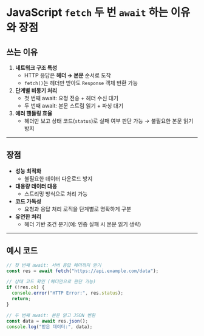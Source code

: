 # JavaScript `fetch` 두 번 `await` 하는 이유와 장점

## 쓰는 이유

1. **네트워크 구조 특성**
   - HTTP 응답은 **헤더 → 본문** 순서로 도착
   - `fetch()`는 헤더만 받아도 `Response` 객체 반환 가능
2. **단계별 비동기 처리**
   - 첫 번째 await: 요청 전송 + 헤더 수신 대기
   - 두 번째 await: 본문 스트림 읽기 + 파싱 대기
3. **에러 핸들링 효율**
   - 헤더만 보고 상태 코드(`status`)로 실패 여부 판단 가능 → 불필요한 본문 읽기 방지

---

## 장점

- **성능 최적화**
  - 불필요한 데이터 다운로드 방지
- **대용량 데이터 대응**
  - 스트리밍 방식으로 처리 가능
- **코드 가독성**
  - 요청과 응답 처리 로직을 단계별로 명확하게 구분
- **유연한 처리**
  - 헤더 기반 조건 분기(예: 인증 실패 시 본문 읽기 생략)

---

## 예시 코드

```javascript
// 첫 번째 await: 서버 응답 헤더까지 받기
const res = await fetch("https://api.example.com/data");

// 상태 코드 확인 (헤더만으로 판단 가능)
if (!res.ok) {
  console.error("HTTP Error:", res.status);
  return;
}

// 두 번째 await: 본문 읽고 JSON 변환
const data = await res.json();
console.log("받은 데이터:", data);
```
